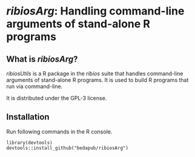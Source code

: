 *ribiosArg*: Handling command-line arguments of stand-alone R programs
===

## What is *ribiosArg*?

*ribiosUtils* is a R package in the *ribios* suite that handles command-line arguments of stand-alone R programs. It is used to build R programs that run via command-line.

It is distributed under the GPL-3 license.

## Installation

Run following commands in the R console.

```{R}
library(devtools)
devtools::install_github("bedapub/ribiosArg")
```
